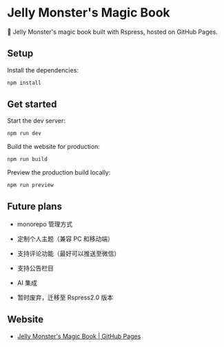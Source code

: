 # Jelly Monster's Magic Book

📝 Jelly Monster's magic book built with Rspress, hosted on GitHub Pages.

## Setup

Install the dependencies:

```bash
npm install
```

## Get started

Start the dev server:

```bash
npm run dev
```

Build the website for production:

```bash
npm run build
```

Preview the production build locally:

```bash
npm run preview
```

## Future plans

- monorepo 管理方式
- 定制个人主题（兼容 PC 和移动端）
- 支持评论功能（最好可以推送至微信）
- 支持公告栏目
- AI 集成

- 暂时废弃，迁移至 Rspress2.0 版本

## Website

- [Jelly Monster's Magic Book | GitHub Pages](https://lemonnuu.github.io/blog/)

